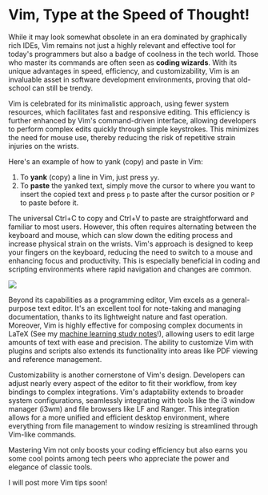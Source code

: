 # Vim, Type at the Speed of Thought!


While it may look somewhat obsolete in an era dominated by graphically rich IDEs, Vim remains not just a highly relevant and effective tool for today's programmers but also a badge of coolness in the tech world. Those who master its commands are often seen as **coding wizards**. With its unique advantages in speed, efficiency, and customizability, Vim is an invaluable asset in software development environments, proving that old-school can still be trendy.

Vim is celebrated for its minimalistic approach, using fewer system resources, which facilitates fast and responsive editing. This efficiency is further enhanced by Vim's command-driven interface, allowing developers to perform complex edits quickly through simple keystrokes. This minimizes the need for mouse use, thereby reducing the risk of repetitive strain injuries on the wrists.

Here's an example of how to yank (copy) and paste in Vim:
1. To **yank** (copy) a line in Vim, just press `yy`.
2. To **paste** the yanked text, simply move the cursor to where you want to insert the copied text and press `p` to paste after the cursor position or `P` to paste before it.

The universal Ctrl+C to copy and Ctrl+V to paste are straightforward and familiar to most users. However, this often requires alternating between the keyboard and mouse, which can slow down the editing process and increase physical strain on the wrists. Vim's approach is designed to keep your fingers on the keyboard, reducing the need to switch to a mouse and enhancing focus and productivity. This is especially beneficial in coding and scripting environments where rapid navigation and changes are common.

<img src="https://ucarecdn.com/d230843d-af86-4a19-a4d0-53f49b3aca81/-/format/auto/-/preview/3000x3000/-/quality/lighter/">

Beyond its capabilities as a programming editor, Vim excels as a general-purpose text editor. It's an excellent tool for note-taking and managing documentation, thanks to its lightweight nature and fast operation. Moreover, Vim is highly effective for composing complex documents in LaTeX (See my [machine learning study notes](https://github.com/Han8931/deep_statistical_learning)!), allowing users to edit large amounts of text with ease and precision. The ability to customize Vim with plugins and scripts also extends its functionality into areas like PDF viewing and reference management.

Customizability is another cornerstone of Vim's design. Developers can adjust nearly every aspect of the editor to fit their workflow, from key bindings to complex integrations. Vim's adaptability extends to broader system configurations, seamlessly integrating with tools like the i3 window manager (i3wm) and file browsers like LF and Ranger. This integration allows for a more unified and efficient desktop environment, where everything from file management to window resizing is streamlined through Vim-like commands.

Mastering Vim not only boosts your coding efficiency but also earns you some cool points among tech peers who appreciate the power and elegance of classic tools.

I will post more Vim tips soon!


